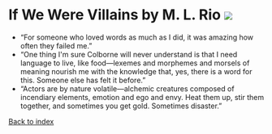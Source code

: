 <head>
    <title>Some Book Quotes | If We Were Villains</title>
    <link rel="stylesheet" href="./blog.css" />
</head>
<body>

# If We Were Villains by M. L. Rio ![](build/img/villains.jpeg)

* “For someone who loved words as much as I did, it was amazing how often they failed me.”
* “One thing I'm sure Colborne will never understand is that I need language to live, like food—lexemes and morphemes and morsels of meaning nourish me with the knowledge that, yes, there is a word for this. Someone else has felt it before.”
* “Actors are by nature volatile—alchemic creatures composed of incendiary elements, emotion and ego and envy. Heat them up, stir them together, and sometimes you get gold. Sometimes disaster.”

[Back to index](./index.html)

</body>
</html>